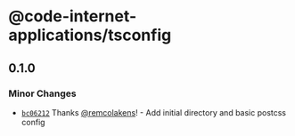 # @code-internet-applications/tsconfig

## 0.1.0

### Minor Changes

- [`bc06212`](https://github.com/code-internet-applications/cbt-hydrogen/commit/bc06212364c37152be78f8e878075ad6844fe1aa)
  Thanks [@remcolakens](https://github.com/remcolakens)! - Add initial directory
  and basic postcss config
